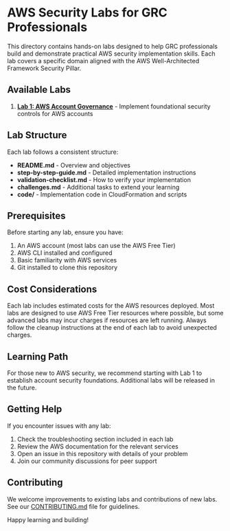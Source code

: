 # AWS Security Labs for GRC Professionals

This directory contains hands-on labs designed to help GRC professionals build and demonstrate practical AWS security implementation skills. Each lab covers a specific domain aligned with the AWS Well-Architected Framework Security Pillar.

## Available Labs

1. [**Lab 1: AWS Account Governance**](lab-1-account-governance/) - Implement foundational security controls for AWS accounts

## Lab Structure

Each lab follows a consistent structure:

- **README.md** - Overview and objectives
- **step-by-step-guide.md** - Detailed implementation instructions
- **validation-checklist.md** - How to verify your implementation
- **challenges.md** - Additional tasks to extend your learning
- **code/** - Implementation code in CloudFormation and scripts

## Prerequisites

Before starting any lab, ensure you have:

1. An AWS account (most labs can use the AWS Free Tier)
2. AWS CLI installed and configured
3. Basic familiarity with AWS services
4. Git installed to clone this repository

## Cost Considerations

Each lab includes estimated costs for the AWS resources deployed. Most labs are designed to use AWS Free Tier resources where possible, but some advanced labs may incur charges if resources are left running. Always follow the cleanup instructions at the end of each lab to avoid unexpected charges.

## Learning Path

For those new to AWS security, we recommend starting with Lab 1 to establish account security foundations. Additional labs will be released in the future.

## Getting Help

If you encounter issues with any lab:

1. Check the troubleshooting section included in each lab
2. Review the AWS documentation for the relevant services
3. Open an issue in this repository with details of your problem
4. Join our community discussions for peer support

## Contributing

We welcome improvements to existing labs and contributions of new labs. See our [CONTRIBUTING.md](../CONTRIBUTING.md) file for guidelines.

Happy learning and building! 
